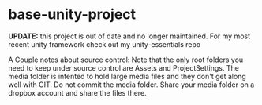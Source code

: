 # base-unity-project

**UPDATE:** this project is out of date and no longer maintained. For my most recent unity framework check out my unity-essentials repo


A Couple notes about source control:
Note that the only root folders you need to keep under source control are Assets and ProjectSettings.
The media folder is intented to hold large media files and they don't get along well with GIT.
Do not commit the media folder. Share your media folder on a dropbox account and share the files there.
